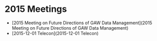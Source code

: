 # 2015 Meetings

* [2015 Meeting on Future Directions of GAW Data Management](2015 Meeting on Future Directions of GAW Data Management)
* [2015-12-01 Telecon](2015-12-01 Telecon)
